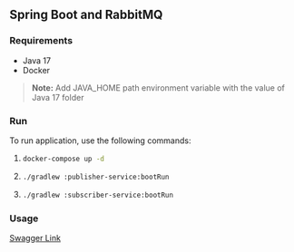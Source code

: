 ## Spring Boot and RabbitMQ

### Requirements

- Java 17
- Docker
> **Note:** Add JAVA_HOME path environment variable with the value of Java 17 folder

### Run

To run application, use the following commands:

1.
   ```bash
   docker-compose up -d
   ```
2. 
   ```bash
   ./gradlew :publisher-service:bootRun
   ```
3. 
    ```bash
    ./gradlew :subscriber-service:bootRun
    ```
### Usage

[Swagger Link](http://localhost:8888/swagger-ui/index.html)
